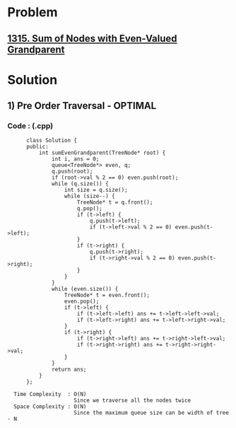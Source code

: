 # Problem

## [1315. Sum of Nodes with Even-Valued Grandparent](https://leetcode.com/problems/sum-of-nodes-with-even-valued-grandparent/)


# Solution 

## 1) Pre Order Traversal - OPTIMAL

       
      
      
   ### Code : (.cpp)
    
          class Solution {
          public:
              int sumEvenGrandparent(TreeNode* root) {
                  int i, ans = 0;
                  queue<TreeNode*> even, q;
                  q.push(root);
                  if (root->val % 2 == 0) even.push(root);
                  while (q.size()) {
                      int size = q.size();
                      while (size--) {
                          TreeNode* t = q.front();
                          q.pop();
                          if (t->left) {
                              q.push(t->left);
                              if (t->left->val % 2 == 0) even.push(t->left);
                          }
                          if (t->right) {
                              q.push(t->right);
                              if (t->right->val % 2 == 0) even.push(t->right);
                          }
                      }
                  }
                  while (even.size()) {
                      TreeNode* t = even.front();
                      even.pop();
                      if (t->left) {
                          if (t->left->left) ans += t->left->left->val;
                          if (t->left->right) ans += t->left->right->val;
                      }
                      if (t->right) {
                          if (t->right->left) ans += t->right->left->val;
                          if (t->right->right) ans += t->right->right->val;
                      }
                  }
                  return ans;
              }
          };
 
      Time Complexity  : O(N) 
                         Since we traverse all the nodes twice
      Space Complexity : O(N)
                         Since the maximum queue size can be width of tree - N 
